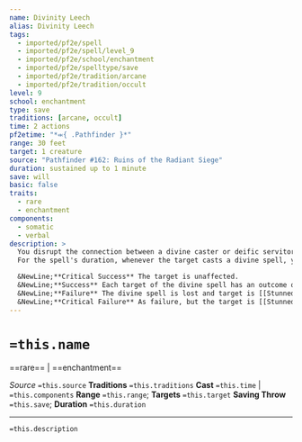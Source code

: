 ```yaml
---
name: Divinity Leech
alias: Divinity Leech
tags:
  - imported/pf2e/spell
  - imported/pf2e/spell/level_9
  - imported/pf2e/school/enchantment
  - imported/pf2e/spelltype/save
  - imported/pf2e/tradition/arcane
  - imported/pf2e/tradition/occult
level: 9
school: enchantment
type: save
traditions: [arcane, occult]
time: 2 actions
pf2etime: "*⬺{ .Pathfinder }*"
range: 30 feet
target: 1 creature
source: "Pathfinder #162: Ruins of the Radiant Siege"
duration: sustained up to 1 minute
save: will
basic: false
traits:
  - rare
  - enchantment
components:
  - somatic
  - verbal
description: >
  You disrupt the connection between a divine caster or deific servitor and their deity, blocking their use of divine power. If the target fails its save, it is [[Fatigued]].
  For the spell's duration, whenever the target casts a divine spell, you regain 6d6 healing{6d6 Hit Points} and the target must attempt another Will save with the following effects.

  &NewLine;**Critical Success** The target is unaffected.
  &NewLine;**Success** Each target of the divine spell has an outcome one degree of success better than the result it rolled.
  &NewLine;**Failure** The divine spell is lost and target is [[Stunned]] 1.
  &NewLine;**Critical Failure** As failure, but the target is [[Stunned]] for 1 round.
---
```

# `=this.name`
==rare== | ==enchantment==

*Source* `=this.source`
**Traditions** `=this.traditions`
**Cast** `=this.time` | `=this.components`
**Range** `=this.range`; **Targets** `=this.target`
**Saving Throw** `=this.save`; **Duration** `=this.duration`

***
`=this.description`